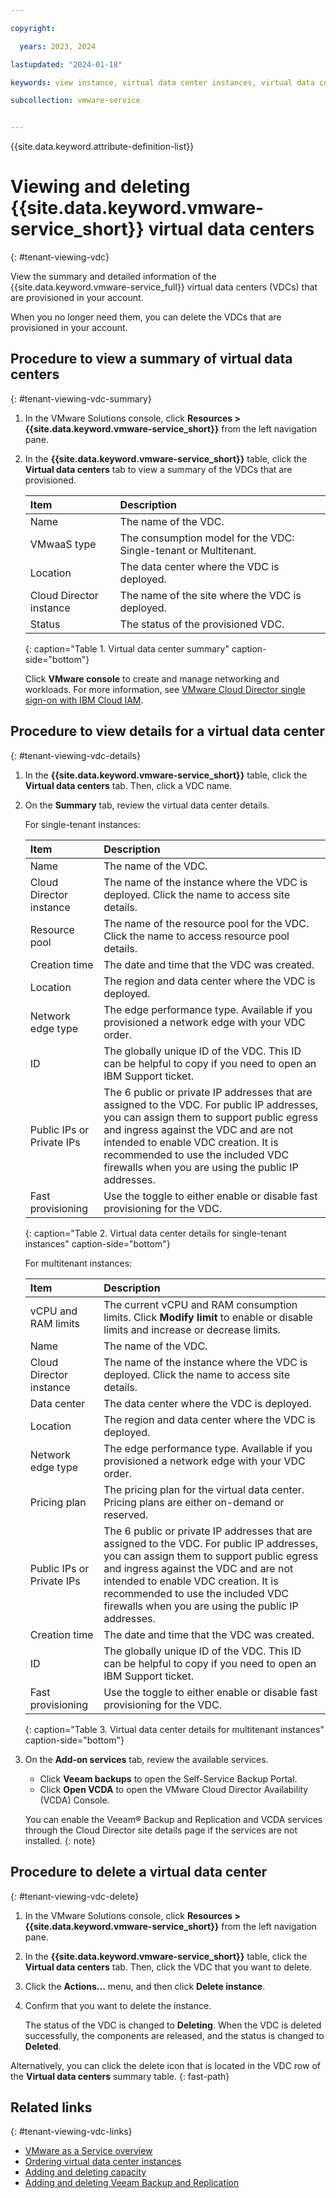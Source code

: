```yaml
---

copyright:

  years: 2023, 2024

lastupdated: "2024-01-18"

keywords: view instance, virtual data center instances, virtual data center view, view virtual data center

subcollection: vmware-service


---
```


{{site.data.keyword.attribute-definition-list}}

# Viewing and deleting {{site.data.keyword.vmware-service_short}} virtual data centers
{: #tenant-viewing-vdc}

View the summary and detailed information of the {{site.data.keyword.vmware-service_full}} virtual data centers (VDCs) that are provisioned in your account.

When you no longer need them, you can delete the VDCs that are provisioned in your account.

## Procedure to view a summary of virtual data centers
{: #tenant-viewing-vdc-summary}

1. In the VMware Solutions console, click **Resources > {{site.data.keyword.vmware-service_short}}** from the left navigation pane.
2. In the **{{site.data.keyword.vmware-service_short}}** table, click the **Virtual data centers** tab to view a summary of the VDCs that are provisioned.

   | Item | Description |
   |:---- |:----------- |
   | Name | The name of the VDC. |
   | VMwaaS type | The consumption model for the VDC: Single-tenant or Multitenant. |
   | Location | The data center where the VDC is deployed. |
   | Cloud Director instance | The name of the site where the VDC is deployed. |
   | Status | The status of the provisioned VDC. |
   {: caption="Table 1. Virtual data center summary" caption-side="bottom"}

   Click **VMware console** to create and manage networking and workloads. For more information, see [VMware Cloud Director single sign-on with IBM Cloud IAM](/docs/vmwaresolutions?topic=vmwaresolutions-iam-integration&interface=ui).

## Procedure to view details for a virtual data center
{: #tenant-viewing-vdc-details}

1. In the **{{site.data.keyword.vmware-service_short}}** table, click the **Virtual data centers** tab. Then, click a VDC name.
2. On the **Summary** tab, review the virtual data center details.

   For single-tenant instances:

   | Item | Description |
   |:---- |:----------- |
   | Name | The name of the VDC. |
   | Cloud Director instance | The name of the instance where the VDC is deployed. Click the name to access site details. |
   | Resource pool | The name of the resource pool for the VDC. Click the name to access resource pool details. |
   | Creation time | The date and time that the VDC was created. |
   | Location | The region and data center where the VDC is deployed. |
   | Network edge type | The edge performance type. Available if you provisioned a network edge with your VDC order. |
   | ID | The globally unique ID of the VDC. This ID can be helpful to copy if you need to open an IBM Support ticket. |
   | Public IPs or Private IPs| The 6 public or private IP addresses that are assigned to the VDC. For public IP addresses, you can assign them to support public egress and ingress against the VDC and are not intended to enable VDC creation. It is recommended to use the included VDC firewalls when you are using the public IP addresses. |
   | Fast provisioning | Use the toggle to either enable or disable fast provisioning for the VDC. |
   {: caption="Table 2. Virtual data center details for single-tenant instances" caption-side="bottom"}

   For multitenant instances:

   | Item | Description |
   |:---- |:----------- |
   | vCPU and RAM limits | The current vCPU and RAM consumption limits. Click **Modify limit** to enable or disable limits and increase or decrease limits. |
   | Name | The name of the VDC. |
   | Cloud Director instance | The name of the instance where the VDC is deployed. Click the name to access site details. |
   | Data center | The data center where the VDC is deployed. |
   | Location | The region and data center where the VDC is deployed. |
   | Network edge type | The edge performance type. Available if you provisioned a network edge with your VDC order. |
   | Pricing plan | The pricing plan for the virtual data center. Pricing plans are either on-demand or reserved. |
   | Public IPs or Private IPs| The 6 public or private IP addresses that are assigned to the VDC. For public IP addresses, you can assign them to support public egress and ingress against the VDC and are not intended to enable VDC creation. It is recommended to use the included VDC firewalls when you are using the public IP addresses. |
   | Creation time | The date and time that the VDC was created. |
   | ID | The globally unique ID of the VDC. This ID can be helpful to copy if you need to open an IBM Support ticket. |
   | Fast provisioning | Use the toggle to either enable or disable fast provisioning for the VDC. |
   {: caption="Table 3. Virtual data center details for multitenant instances" caption-side="bottom"}

3. On the **Add-on services** tab, review the available services.

   * Click **Veeam backups** to open the Self-Service Backup Portal.
   * Click **Open VCDA** to open the VMware Cloud Director Availability (VCDA) Console.

   You can enable the Veeam® Backup and Replication and VCDA services through the Cloud Director site details page if the services are not installed.
   {: note}

## Procedure to delete a virtual data center
{: #tenant-viewing-vdc-delete}

1. In the VMware Solutions console, click **Resources > {{site.data.keyword.vmware-service_short}}** from the left navigation pane.
2. In the **{{site.data.keyword.vmware-service_short}}** table, click the **Virtual data centers** tab. Then, click the VDC that you want to delete.
3. Click the **Actions...** menu, and then click **Delete instance**.
4. Confirm that you want to delete the instance.

   The status of the VDC is changed to **Deleting**. When the VDC is deleted successfully, the components are released, and the status is changed to **Deleted**.

Alternatively, you can click the delete icon that is located in the VDC row of the **Virtual data centers** summary table.
{: fast-path}

## Related links
{: #tenant-viewing-vdc-links}

* [VMware as a Service overview](/docs/vmware-service?topic=vmware-service-vmware-aas-overview)
* [Ordering virtual data center instances](/docs/vmware-service?topic=vmware-service-vdc-adding)
* [Adding and deleting capacity](/docs/vmware-service?topic=vmware-service-capacity-adding-deleting)
* [Adding and deleting Veeam Backup and Replication](/docs/vmware-service?topic=vmware-service-veeam-adding-deleting)
